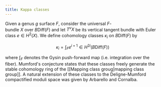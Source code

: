 ```yaml
---
title: Kappa classes
---
```


Given a genus $g$ surface $F$, consider the universal $F$-bundle $X$ over $B\mathrm{Diff}(F)$ and let $T^{v}X$ be its vertical tangent bundle with Euler class $e \in H^{2}(X)$. We define cohomology classes $\kappa_{i}$ on $B\mathrm{Diff}(F)$ by

$$
\displaystyle \kappa_{i} = \int_{F} e^{i+1} \in H^{2i}(B \mathrm{Diff}(F))
$$

where $\int_{F}$ denotes the Gysin push-forward map (i.e. integration over the fiber). Mumford's conjecture states that these classes freely generate the stable cohomology ring of the [[Mapping class groug|mapping class group]]. A natural extension of these classes to the Deligne-Mumford compactified moduli space was given by Arbarello and Cornalba.
